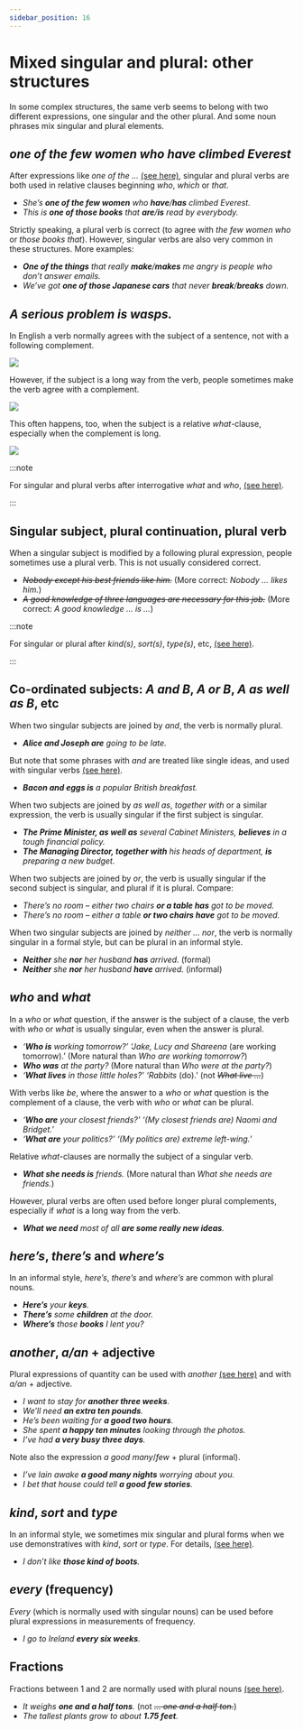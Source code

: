 ```yaml
---
sidebar_position: 16
---
```


# Mixed singular and plural: other structures

In some complex structures, the same verb seems to belong with two different expressions, one singular and the other plural. And some noun phrases mix singular and plural elements.

## *one of the few women who have climbed Everest*

After expressions like *one of the …* [(see here)](./../../vocabulary/word-problems-from-a-to-z/one-of), singular and plural verbs are both used in relative clauses beginning *who*, *which* or *that*.

- *She’s **one of the few women** who **have**/**has** climbed Everest.*
- *This is **one of those books** that **are**/**is** read by everybody.*

Strictly speaking, a plural verb is correct (to agree with *the few women who* or *those books that*). However, singular verbs are also very common in these structures. More examples:

- ***One of the things** that really **make**/**makes** me angry is people who don’t answer emails.*
- *We’ve got **one of those Japanese cars** that never **break**/**breaks** down.*

## *A serious problem is wasps.*

In English a verb normally agrees with the subject of a sentence, not with a following complement.

![](/img/peu_img/peu529_2a.jpg)

However, if the subject is a long way from the verb, people sometimes make the verb agree with a complement.

![](/img/peu_img/peu529_2b.jpg)

This often happens, too, when the subject is a relative *what*\-clause, especially when the complement is long.

![](/img/peu_img/peu529_2c.jpg)

:::note

For singular and plural verbs after interrogative *what* and *who*, [(see here)](./mixed-singular-and-plural-other-structures#who-and-what).

:::

## Singular subject, plural continuation, plural verb

When a singular subject is modified by a following plural expression, people sometimes use a plural verb. This is not usually considered correct.

- *~~Nobody except his best friends like him.~~* (More correct: *Nobody … likes him.*)
- *~~A good knowledge of three languages are necessary for this job.~~* (More correct: *A good knowledge … is …*)

:::note

For singular or plural after *kind(s)*, *sort(s)*, *type(s)*, etc, [(see here)](./../../vocabulary/word-problems-from-a-to-z/sort-of-kind-of-and-type-of).

:::

## Co-ordinated subjects: *A and B*, *A or B*, *A as well as B*, etc

When two singular subjects are joined by *and*, the verb is normally plural.

- ***Alice and Joseph are** going to be late.*

But note that some phrases with *and* are treated like single ideas, and used with singular verbs [(see here)](./plural-expressions-with-singular-verbs#and).

- ***Bacon and eggs is** a popular British breakfast.*

When two subjects are joined by *as well as*, *together with* or a similar expression, the verb is usually singular if the first subject is singular.

- ***The Prime Minister, as well as** several Cabinet Ministers, **believes** in a tough financial policy.*
- ***The Managing Director, together with** his heads of department, **is** preparing a new budget.*

When two subjects are joined by *or*, the verb is usually singular if the second subject is singular, and plural if it is plural. Compare:

- *There’s no room – either two chairs **or a table has** got to be moved.*
- *There’s no room – either a table **or two chairs have** got to be moved.*

When two singular subjects are joined by *neither … nor*, the verb is normally singular in a formal style, but can be plural in an informal style.

- ***Neither** she **nor** her husband **has** arrived.* (formal)
- ***Neither** she **nor** her husband **have** arrived.* (informal)

## *who* and *what*

In a *who* or *what* question, if the answer is the subject of a clause, the verb with *who* or *what* is usually singular, even when the answer is plural.

- *‘**Who is** working tomorrow?’ ‘Jake, Lucy and Shareena* (are working tomorrow).’  (More natural than *Who are working tomorrow?*)
- ***Who was** at the party?* (More natural than *Who were at the party?*)
- *‘**What lives** in those little holes?’ ‘Rabbits* (do).’  (not *~~What live …~~*)

With verbs like *be*, where the answer to a *who* or *what* question is the complement of a clause, the verb with *who* or *what* can be plural.

- *‘**Who are** your closest friends?’ ‘(My closest friends are) Naomi and Bridget.’*
- *‘**What are** your politics?’ ‘(My politics are) extreme left-wing.’*

Relative *what*\-clauses are normally the subject of a singular verb.

- ***What she needs is** friends.* (More natural than *What she needs are friends.*)

However, plural verbs are often used before longer plural complements, especially if *what* is a long way from the verb.

- ***What we need** most of all **are some really new ideas**.*

## *here’s*, *there’s* and *where’s*

In an informal style, *here’s*, *there’s* and *where’s* are common with plural nouns.

- ***Here’s** your **keys**.*
- ***There’s** some **children** at the door.*
- ***Where’s** those **books** I lent you?*

## *another*, *a/an* + adjective

Plural expressions of quantity can be used with *another* [(see here)](./../../vocabulary/word-problems-from-a-to-z/other-s-and-another) and with *a/an* + adjective.

- *I want to stay for **another three weeks**.*
- *We’ll need **an extra ten pounds**.*
- *He’s been waiting for **a good two hours**.*
- *She spent **a happy ten minutes** looking through the photos.*
- *I’ve had **a very busy three days**.*

Note also the expression *a good many*/*few* + plural (informal).

- *I’ve lain awake **a good many nights** worrying about you.*
- *I bet that house could tell **a good few stories**.*

## *kind*, *sort* and *type*

In an informal style, we sometimes mix singular and plural forms when we use demonstratives with *kind*, *sort* or *type*. For details, [(see here)](./../../vocabulary/word-problems-from-a-to-z/sort-of-kind-of-and-type-of).

- *I don’t like **those kind of boots**.*

## *every* (frequency)

*Every* (which is normally used with singular nouns) can be used before plural expressions in measurements of frequency.

- *I go to Ireland **every six weeks**.*

## Fractions

Fractions between 1 and 2 are normally used with plural nouns [(see here)](./../../vocabulary/vocabulary-areas/numbers#before-nouns).

- *It weighs **one and a half tons**.* (not *~~… one and a half ton.~~*)
- *The tallest plants grow to about **1.75 feet**.*
